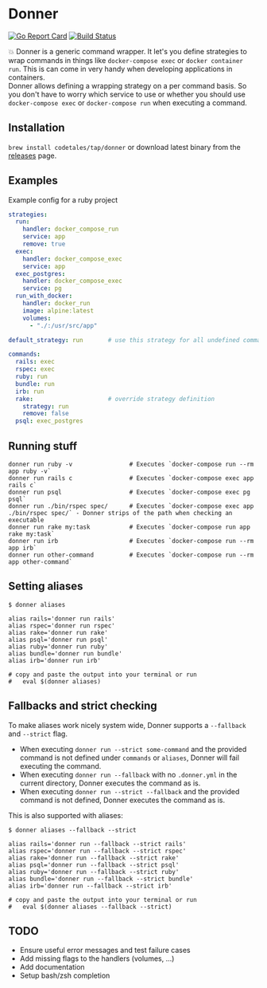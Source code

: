 # Donner
[![Go Report Card](https://goreportcard.com/badge/github.com/codetales/donner)](https://goreportcard.com/report/github.com/codetales/donner)
[![Build Status](https://travis-ci.com/codetales/donner.svg?branch=master)](https://travis-ci.com/codetales/donner)

:boom: Donner is a generic command wrapper. It let's you define strategies to wrap commands in things like `docker-compose exec` or `docker container run`.
This is can come in very handy when developing applications in containers.  
Donner allows defining a wrapping strategy on a per command basis. So you don't have to worry which service to use or whether you should use `docker-compose exec` or `docker-compose run` when executing a command.

## Installation

`brew install codetales/tap/donner` or download latest binary from the [releases](https://github.com/codetales/donner/releases) page.

## Examples

Example config for a ruby project
```yaml
strategies:
  run:
    handler: docker_compose_run
    service: app
    remove: true
  exec:
    handler: docker_compose_exec
    service: app
  exec_postgres:
    handler: docker_compose_exec
    service: pg
  run_with_docker:
    handler: docker_run
    image: alpine:latest
    volumes:
      - "./:/usr/src/app"

default_strategy: run       # use this strategy for all undefined commands

commands:
  rails: exec
  rspec: exec
  ruby: run
  bundle: run
  irb: run
  rake:                     # override strategy definition
    strategy: run
    remove: false
  psql: exec_postgres
```

## Running stuff
```
donner run ruby -v                # Executes `docker-compose run --rm app ruby -v`
donner run rails c                # Executes `docker-compose exec app rails c`
donner run psql                   # Executes `docker-compose exec pg psql`
donner run ./bin/rspec spec/      # Executes `docker-compose exec app ./bin/rspec spec/` - Donner strips of the path when checking an executable
donner run rake my:task           # Executes `docker-compose run app rake my:task`
donner run irb                    # Executes `docker-compose run --rm app irb`
donner run other-command          # Executes `docker-compose run --rm app other-command`
```

## Setting aliases
```
$ donner aliases

alias rails='donner run rails'
alias rspec='donner run rspec'
alias rake='donner run rake'
alias psql='donner run psql'
alias ruby='donner run ruby'
alias bundle='donner run bundle'
alias irb='donner run irb'

# copy and paste the output into your terminal or run
#   eval $(donner aliases)
```

## Fallbacks and strict checking
To make aliases work nicely system wide, Donner supports a `--fallback` and `--strict` flag.

* When executing `donner run --strict some-command` and the provided command is not defined under `commands` or `aliases`, Donner will fail executing the command.
* When executing `donner run --fallback` with no `.donner.yml` in the current directory, Donner executes the command as is.
* When executing `donner run --strict --fallback` and the provided command is not defined, Donner executes the command as is.


This is also supported with aliases:
```
$ donner aliases --fallback --strict

alias rails='donner run --fallback --strict rails'
alias rspec='donner run --fallback --strict rspec'
alias rake='donner run --fallback --strict rake'
alias psql='donner run --fallback --strict psql'
alias ruby='donner run --fallback --strict ruby'
alias bundle='donner run --fallback --strict bundle'
alias irb='donner run --fallback --strict irb'

# copy and paste the output into your terminal or run
#   eval $(donner aliases --fallback --strict)
```

## TODO
* Ensure useful error messages and test failure cases
* Add missing flags to the handlers (volumes, ...)
* Add documentation
* Setup bash/zsh completion
